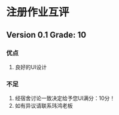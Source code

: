 # 注册作业互评

## Version 0.1 Grade: 10

### 优点

1. 良好的UI设计

### 不足

1. 经宿舍讨论一致决定给予您UI满分：10分！
1. 如有异议请联系玮鸿老板